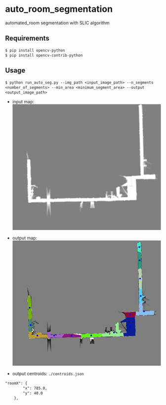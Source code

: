 # auto_room_segmentation
automated_room segmentation with SLIC algorithm 


## Requirements
```
$ pip install opencv-python
$ pip install opencv-contrib-python
```


## Usage
```
$ python run_auto_seg.py --img_path <input_image_path> --n_segments <number_of_segments> --min_area <minimum_segment_area> --output <output_image_path>
```


- input map:
![input image](./input_map.png)

- output map:
![output image](./output_map.png)

- output centroids:
`./centroids.json`
```
"roomX": {
        "x": 785.0,
        "y": 40.0
    },
```